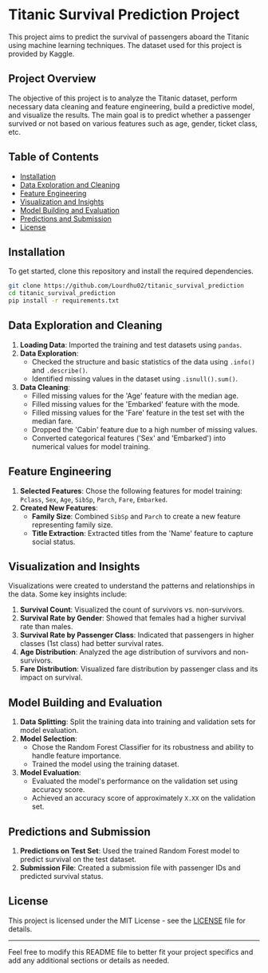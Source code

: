 
# Titanic Survival Prediction Project

This project aims to predict the survival of passengers aboard the Titanic using machine learning techniques. The dataset used for this project is provided by Kaggle.

## Project Overview

The objective of this project is to analyze the Titanic dataset, perform necessary data cleaning and feature engineering, build a predictive model, and visualize the results. The main goal is to predict whether a passenger survived or not based on various features such as age, gender, ticket class, etc.

## Table of Contents

- [Installation](#installation)
- [Data Exploration and Cleaning](#data-exploration-and-cleaning)
- [Feature Engineering](#feature-engineering)
- [Visualization and Insights](#visualization-and-insights)
- [Model Building and Evaluation](#model-building-and-evaluation)
- [Predictions and Submission](#predictions-and-submission)
- [License](#license)

## Installation

To get started, clone this repository and install the required dependencies.

```bash
git clone https://github.com/Lourdhu02/titanic_survival_prediction
cd titanic_survival_prediction
pip install -r requirements.txt
```

## Data Exploration and Cleaning

1. **Loading Data**: Imported the training and test datasets using `pandas`.
2. **Data Exploration**:
   - Checked the structure and basic statistics of the data using `.info()` and `.describe()`.
   - Identified missing values in the dataset using `.isnull().sum()`.
3. **Data Cleaning**:
   - Filled missing values for the 'Age' feature with the median age.
   - Filled missing values for the 'Embarked' feature with the mode.
   - Filled missing values for the 'Fare' feature in the test set with the median fare.
   - Dropped the 'Cabin' feature due to a high number of missing values.
   - Converted categorical features ('Sex' and 'Embarked') into numerical values for model training.

## Feature Engineering

1. **Selected Features**: Chose the following features for model training: `Pclass`, `Sex`, `Age`, `SibSp`, `Parch`, `Fare`, `Embarked`.
2. **Created New Features**:
   - **Family Size**: Combined `SibSp` and `Parch` to create a new feature representing family size.
   - **Title Extraction**: Extracted titles from the 'Name' feature to capture social status.

## Visualization and Insights

Visualizations were created to understand the patterns and relationships in the data. Some key insights include:
1. **Survival Count**: Visualized the count of survivors vs. non-survivors.
2. **Survival Rate by Gender**: Showed that females had a higher survival rate than males.
3. **Survival Rate by Passenger Class**: Indicated that passengers in higher classes (1st class) had better survival rates.
4. **Age Distribution**: Analyzed the age distribution of survivors and non-survivors.
5. **Fare Distribution**: Visualized fare distribution by passenger class and its impact on survival.

## Model Building and Evaluation

1. **Data Splitting**: Split the training data into training and validation sets for model evaluation.
2. **Model Selection**:
   - Chose the Random Forest Classifier for its robustness and ability to handle feature importance.
   - Trained the model using the training dataset.
3. **Model Evaluation**:
   - Evaluated the model's performance on the validation set using accuracy score.
   - Achieved an accuracy score of approximately `X.XX` on the validation set.

## Predictions and Submission

1. **Predictions on Test Set**: Used the trained Random Forest model to predict survival on the test dataset.
2. **Submission File**: Created a submission file with passenger IDs and predicted survival status.

## License

This project is licensed under the MIT License - see the [LICENSE](LICENSE) file for details.

---

Feel free to modify this README file to better fit your project specifics and add any additional sections or details as needed.

